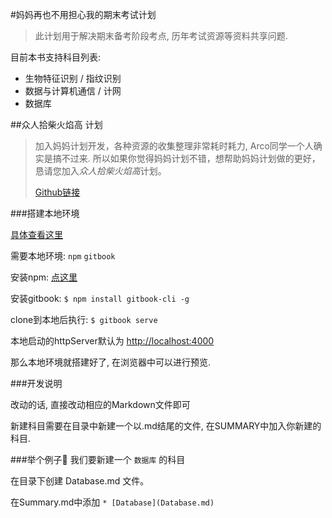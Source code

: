 #妈妈再也不用担心我的期末考试计划

> 此计划用于解决期末备考阶段考点, 历年考试资源等资料共享问题.


目前本书支持科目列表:

+ 生物特征识别 / 指纹识别
+ 数据与计算机通信 / 计网
+ 数据库


##众人拾柴火焰高 计划
> 加入妈妈计划开发，各种资源的收集整理非常耗时耗力, Arco同学一个人确实是搞不过来. 所以如果你觉得妈妈计划不错，想帮助妈妈计划做的更好，恳请您加入*众人拾柴火焰高*计划。
> 
> [Github链接](https://github.com/rebornzeroj/Examination)

###搭建本地环境

[具体查看这里](https://github.com/GitbookIO/gitbook)

需要本地环境: `npm` `gitbook`

安装npm: [点这里](https://github.com/npm/npm)

安装gitbook: `$ npm install gitbook-cli -g ` 

clone到本地后执行: `$ gitbook serve`

本地启动的httpServer默认为 [http://localhost:4000](http://localhost:4000)

那么本地环境就搭建好了, 在浏览器中可以进行预览.

###开发说明

改动的话, 直接改动相应的Markdown文件即可  

新建科目需要在目录中新建一个以.md结尾的文件, 在SUMMARY中加入你新建的科目. 

###举个例子🌰
我们要新建一个 `数据库` 的科目

在目录下创建 Database.md 文件。

在Summary.md中添加 `* [Database](Database.md)`
